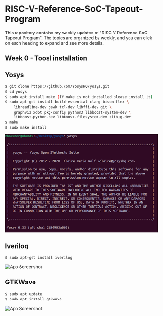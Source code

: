 # RISC-V-Reference-SoC-Tapeout-Program
This repository contains my weekly updates of "RISC‑V Reference SoC Tapeout Program". The topics are organized by weekly, and you can click on each heading to expand and see more details.
## Week 0 - Toosl installation


## Yosys

```bash
$ git clone https://github.com/YosysHQ/yosys.git
$ cd yosys 
$ sudo apt install make (If make is not installed please install it) 
$ sudo apt-get install build-essential clang bison flex \
    libreadline-dev gawk tcl-dev libffi-dev git \
    graphviz xdot pkg-config python3 libboost-system-dev \
    libboost-python-dev libboost-filesystem-dev zlib1g-dev
$ make 
$ sudo make install
```
![Image Alt](yosys.png)
## Iverilog

```bash
$ sudo apt-get install iverilog
```
![App Screenshot](https://via.placeholder.com/468x300?text=App+Screenshot+Here)
## GTKWave

```bash
$ sudo apt update
$ sudo apt install gtkwave
```
![App Screenshot](https://via.placeholder.com/468x300?text=App+Screenshot+Here)
